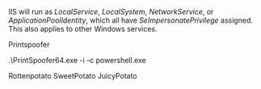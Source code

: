 IIS will run as _LocalService_, _LocalSystem_, _NetworkService_, or _ApplicationPoolIdentity_, which all have _SeImpersonatePrivilege_ assigned. This also applies to other Windows services.

Printspoofer

.\PrintSpoofer64.exe -i -c powershell.exe

Rottenpotato
SweetPotato
JuicyPotato
